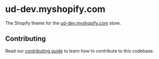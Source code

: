# ud-dev.myshopify.com

The Shopify theme for the [ud-dev.myshopify.com](https://ud-dev.myshopify.com) store.

## Contributing

Read our [contributing guide](./.github/CONTRIBUTING.md) to learn how to contribute to this codebase.
